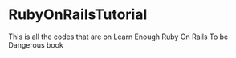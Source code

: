 # RubyOnRailsTutorial
This is all the codes that are on Learn Enough Ruby On Rails To be Dangerous book 

